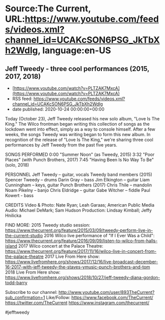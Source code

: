 # Source:The Current, URL:https://www.youtube.com/feeds/videos.xml?channel_id=UCAKcSON6PSG_JkTbXh2WdIg, language:en-US

## Jeff Tweedy - three cool performances (2015, 2017, 2018)
 - [https://www.youtube.com/watch?v=PLTZAK7MxcA](https://www.youtube.com/watch?v=PLTZAK7MxcA)
 - RSS feed: https://www.youtube.com/feeds/videos.xml?channel_id=UCAKcSON6PSG_JkTbXh2WdIg
 - date published: 2020-10-24 00:00:00+00:00

Today (October 23), Jeff Tweedy released his new solo album, "Love Is The King." The Wilco frontman began writing this collection of songs as the lockdown went into effect, simply as a way to console himself. After a few weeks, the songs Tweedy was writing began to form this new album. In recognition of the release of "Love Is The King," we're sharing three cool performances by Jeff Tweedy from the past five years.  

SONGS PERFORMED
0:00 "Summer Noon" (as Tweedy, 2015)
3:32 "Poor Places" (with Punch Brothers, 2017)
7:45 "Having Been Is No Way To Be" (solo, 2018) 

PERSONNEL
Jeff Tweedy – guitar, vocals
Tweedy band members (2015)
Spencer Tweedy – drums 
Darin Gray – bass
Jim Elkington – guitar
Liam Cunningham – keys, guitar
Punch Brothers (2017)
Chris Thile – mandolin
Noam Pikelny – banjo
Chris Eldridge – guitar
Gabe Witcher – fiddle
Paul Kowert - bass

CREDITS
Video & Photo: Nate Ryan; Leah Garaas; American Public Media
Audio: Michael DeMark; Sam Hudson
Production: Lindsay Kimball; Jeffy Hnilicka

FIND MORE:
2015 Tweedy studio session: https://www.thecurrent.org/feature/2015/03/09/tweedy-perform-live-in-the-current-studio
2016 Wilco live performance of "If I Ever Was a Child":
https://www.thecurrent.org/feature/2016/09/09/listen-to-wilco-from-halls-island
2017 Wilco concert at the Palace Theatre:
https://www.thecurrent.org/feature/2017/11/16/wilco-live-in-concert-from-the-palace-theatre
2017 Live From Here show:
https://www.livefromhere.org/shows/2017/12/16/live-broadcast-december-16-2017-with-jeff-tweedy-the-staves-ymusic-punch-brothers-and-tom
2018 Live From Here show:
https://www.livefromhere.org/shows/2018/10/27/jeff-tweedy-diana-gordon-todd-barry

Subscribe to our channel:
http://www.youtube.com/user/893TheCurrent?sub_confirmation=1
Like/Follow:
https://www.facebook.com/TheCurrent/
https://twitter.com/TheCurrent
https://www.instagram.com/thecurrent/

#jefftweedy

